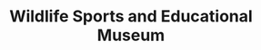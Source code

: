---
layout: repo
title: "Wildlife Sports and Educational Museum"
id: 20522
permalink: repos/20522/
---